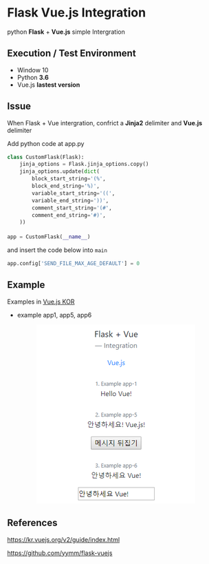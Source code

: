 # Flask Vue.js Integration

python **Flask** + **Vue.js** simple Intergration

## Execution / Test Environment

- Window 10
- Python **3.6**
- Vue.js **lastest version**

## Issue

When Flask + Vue intergration, confrict a **Jinja2** delimiter and **Vue.js** delimiter

Add python code at app.py

```python
class CustomFlask(Flask):
    jinja_options = Flask.jinja_options.copy()
    jinja_options.update(dict(
        block_start_string='(%',
        block_end_string='%)',
        variable_start_string='((',
        variable_end_string='))',
        comment_start_string='(#',
        comment_end_string='#)',
    ))
    
app = CustomFlask(__name__)
```

and insert the code below into ```main```

```python
app.config['SEND_FILE_MAX_AGE_DEFAULT'] = 0
```

## Example 

Examples in [Vue.js KOR](https://kr.vuejs.org/v2/guide/index.html) 

- example app1, app5, app6

<p align=center>
    <img src="https://github.com/Xenia101/Flask-Vue.js-Integration/blob/master/img/image.PNG?raw=true">
</p>

## References 

https://kr.vuejs.org/v2/guide/index.html

https://github.com/yymm/flask-vuejs
